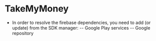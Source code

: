 # TakeMyMoney
- In order to resolve the firebase dependencies, you need to add (or update) from the SDK manager:
-- Google Play services
-- Google repository
